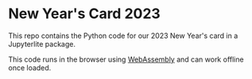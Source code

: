 # New Year's Card 2023

This repo contains the Python code for our 2023 New Year's card in a Jupyterlite package.

This code runs in the browser using [WebAssembly](https://webassembly.org/) and can work offline once loaded.
